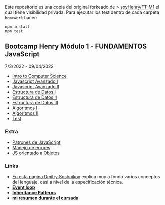 Este repositorio es una copia del original forkeado de > [soyHenry/FT-M1](https://github.com/soyHenry/FT-M1) el cual tiene visibilidad privada. Para ejecutar los test dentro de cada carpeta ```homework``` hacer:

```
npm install
npm test
```


## Bootcamp Henry Módulo 1 - FUNDAMENTOS JavaScript
7/3/2022 - 09/04/2022

<div class="hide">

- [Intro to Computer Science](./00-IntroToCS)
- [Javascript Avanzado I](./01-JavaScriptAvanzado-I)
- [Javascript Avanzado II](./02-JavaScriptAvanzado-II)
- [Estructura de Datos I](./03-EstructuraDeDatos-I)
- [Estructura de Datos II](./04-EstructuraDeDatos-II)
- [Estructura de Datos III](./05-EstructuraDeDatos-III)
- [Algoritmos I](./06-Algoritmos-I)
- [Algoritmos II](./07-Algoritmos-II)
- [Test](./08-Testing)

</div >

### Extra

- [Patrones de JavaScript](https://addyosmani.com/resources/essentialjsdesignpatterns/book/)
- [Manejo de errores](./01-JSAvanzado-I/errores.md)
- [JS orientado a Objetos](./01-JSAvanzado-I/OOP.md)

### Links

- [En esta página Dmitry Soshnikov](http://dmitrysoshnikov.com/ecmascript/javascript-the-core/#this-value) explica muy a fondo varios conceptos del lenguaje, casi a nivel de la especificación técnica.
- [__Event loop__](https://www.youtube.com/watch?v=8aGhZQkoFbQ)
- [__Inheritance Patterns__](http://davidshariff.com/blog/javascript-inheritance-patterns/#first-article)
- [__mi resumen durante el cursada__](https://docs.google.com/document/d/1NNsv523thuLQ8vnAwliJ2PY2dBpZbJpaU7o_CM2RER0/edit#)